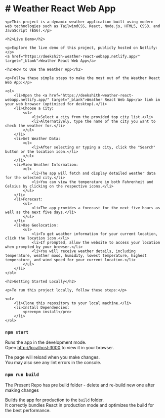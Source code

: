 <!DOCTYPE html>
<html lang="en">
<head>
    <meta charset="UTF-8">
    <meta name="viewport" content="width=device-width, initial-scale=1.0">
    <title>Weather React Web App</title>
</head>
<body>
    <h1># Weather React Web App</h1>

    <p>This project is a dynamic weather application built using modern web technologies such as TailwindCSS, React, Node.js, HTML5, CSS3, and JavaScript (ES6).</p>

    <h2>Live Demo</h2>

    <p>Explore the live demo of this project, publicly hosted on Netlify:</p>
    <a href="https://deekshith-weather-react-webapp.netlify.app/" target="_blank">Weather React Web App</a>

    <h2>How to Use the Weather App</h2>

    <p>Follow these simple steps to make the most out of the Weather React Web App:</p>

    <ol>
        <li>Open the <a href="https://deekshith-weather-react-webapp.netlify.app/" target="_blank">Weather React Web App</a> link in your web browser (optimized for desktop).</li>
        <li>Choose a City:
            <ul>
                <li>Select a city from the provided top city list.</li>
                <li>Alternatively, type the name of the city you want to check the weather for.</li>
            </ul>
        </li>
        <li>Get Weather Data:
            <ul>
                <li>After selecting or typing a city, click the "Search" button or the location icon.</li>
            </ul>
        </li>
        <li>View Weather Information:
            <ul>
                <li>The app will fetch and display detailed weather data for the selected city.</li>
                <li>You can view the temperature in both Fahrenheit and Celsius by clicking on the respective icons.</li>
            </ul>
        </li>
        <li>Forecast:
            <ul>
                <li>The app provides a forecast for the next five hours as well as the next five days.</li>
            </ul>
        </li>
        <li>Use Geolocation:
            <ul>
                <li>To get weather information for your current location, click the location icon.</li>
                <li>If prompted, allow the website to access your location when prompted by your browser.</li>
                <li>You will receive weather details, including temperature, weather mood, humidity, lowest temperature, highest temperature, and wind speed for your current location.</li>
            </ul>
        </li>
    </ol>

    <h2>Getting Started Locally</h2>

    <p>To run this project locally, follow these steps:</p>

    <ol>
        <li>Clone this repository to your local machine.</li>
        <li>Install Dependencies:
            <pre>npm install</pre>
        </li>
    </ol>
</body>
</html>



### `npm start`

Runs the app in the development mode.\
Open [http://localhost:3000](http://localhost:3000) to view it in your browser.

The page will reload when you make changes.\
You may also see any lint errors in the console.

### `npm run build`
The Present Repo has pre build folder - delete and re-build new one after making changes

Builds the app for production to the `build` folder.\
It correctly bundles React in production mode and optimizes the build for the best performance.


